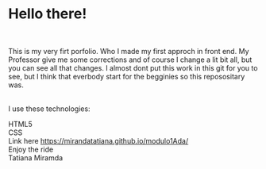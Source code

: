 <h1>Hello there! </h1>
<br>
  
This is my very firt porfolio. Who I made my first approch in front end. My Professor give me some corrections and of course I change a lit bit all, but you can see all that changes. I almost dont put this work in this git for you to see, but I think that everbody start for the begginies so this reposositary was.

<br>
 I use these technologies:

HTML5
<br>
CSS
<br>
Link here https://mirandatatiana.github.io/modulo1Ada/
<br>
Enjoy the ride 
<br>
Tatiana Miramda
